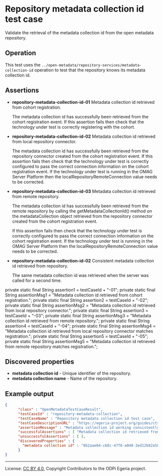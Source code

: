 <!-- SPDX-License-Identifier: CC-BY-4.0 -->
<!-- Copyright Contributors to the ODPi Egeria project. -->

# Repository metadata collection id test case

Validate the retrieval of the metadata collection id from the open metadata repository.

## Operation

This test uses the `../open-metadata/repository-services/metadata-collection-id`
operation to test that the repository knows its metadata collection id.

## Assertions

* **repository-metadata-collection-id-01** Metadata collection id retrieved from cohort registration.

   The metadata collection id has successfully been retrieved from the cohort registration event.
   If this assertion fails then check that the technology under test is correctly registering with
   the cohort.
   
* **repository-metadata-collection-id-02** Metadata collection id retrieved from local repository connector.

   The metadata collection id has successfully been retrieved from the repository connector
   created from the cohort registration event.
   If this assertion fails then check that the technology under test is correctly configured to
   pass the correct connection information on the cohort registration event.  If the technology
   under test is running in the OMAG Server Platform then the localRepositoryRemoteConnection value
   needs to be corrected.
   
* **repository-metadata-collection-id-03** Metadata collection id retrieved from remote repository.

   The metadata collection id has successfully been retrieved from the remote repository by calling the
   getMetadataCollectionId() method on the metadataCollection object retrieved from the repository connector
   created from the cohort registration event.
   
   
   If this assertion fails then check that the technology under test is correctly configured to
   pass the correct connection information on the cohort registration event.  If the technology
   under test is running in the OMAG Server Platform then the localRepositoryRemoteConnection value
   needs to be corrected.   

* **repository-metadata-collection-id-02** Consistent metadata collection id retrieved from repository.

    The same metadata collection id was retrieved when the server was called
for a second time.

private static final  String assertion1    = testCaseId + "-01";
    private static final  String assertionMsg1 = "Metadata collection id retrieved from cohort registration.";
    private static final  String assertion2    = testCaseId + "-02";
    private static final  String assertionMsg2 = "Metadata collection id retrieved from local repository connector.";
    private static final  String assertion3    = testCaseId + "-03";
    private static final  String assertionMsg3 = "Metadata collection id retrieved from remote repository.";
    private static final  String assertion4    = testCaseId + "-04";
    private static final  String assertionMsg4 = "Metadata collection id retrieved from local repository connector matches registration.";
    private static final  String assertion5    = testCaseId + "-05";
    private static final  String assertionMsg5 = "Metadata collection id retrieved from remote repository matches registration.";

## Discovered properties

* **metadata collection id** - Unique identifier of the repository.  
* **metadata collection name** - Name of the repository.  

## Example output

```json
{
      "class" : "OpenMetadataTestCaseResult",
      "testCaseId" : "repository-metadata-collection",
      "testCaseName" : "Repository metadata collection id test case",
      "testCaseDescriptionURL" : "https://egeria-project.org/guides/cts/origin-workbench/repository-metadata-collection-id-test-case.md",
      "assertionMessage" : "Metadata collection id working consistently",
      "successfulAssertions" : [ "Metadata collection id retrieved from repository.", "Consistent metadata collection id retrieved from repository." ],
      "unsuccessfulAssertions" : [ ],
      "discoveredProperties" : {
        "metadata collection id" : "8b2aae04-c68c-47f8-a040-3ed12b82a50e"
      }
}
```



----
License: [CC BY 4.0](https://creativecommons.org/licenses/by/4.0/),
Copyright Contributors to the ODPi Egeria project.